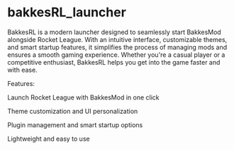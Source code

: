 # bakkesRL_launcher

BakkesRL is a modern launcher designed to seamlessly start BakkesMod alongside Rocket League. With an intuitive interface, customizable themes, and smart startup features, it simplifies the process of managing mods and ensures a smooth gaming experience. Whether you're a casual player or a competitive enthusiast, BakkesRL helps you get into the game faster and with ease.

Features:

Launch Rocket League with BakkesMod in one click

Theme customization and UI personalization

Plugin management and smart startup options

Lightweight and easy to use
